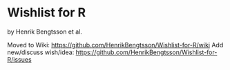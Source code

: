 # Wishlist for R

by Henrik Bengtsson et al.

Moved to Wiki: https://github.com/HenrikBengtsson/Wishlist-for-R/wiki
Add new/discuss wish/idea: https://github.com/HenrikBengtsson/Wishlist-for-R/issues
